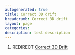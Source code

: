 ```yaml
---
autogenerated: true
title: Correct 3D drift
breadcrumb: Correct 3D drift
layout: page
categories: 
description: test description
---
```


1.  REDIRECT [Correct 3D Drift](Correct_3D_Drift )
